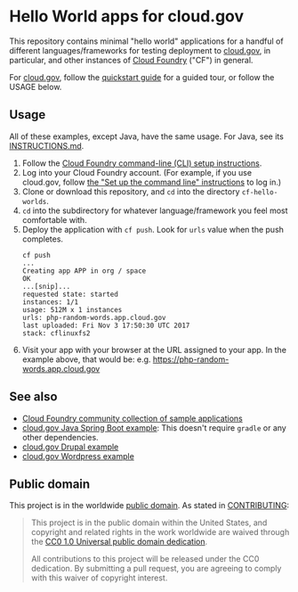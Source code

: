 # Hello World apps for cloud.gov

This repository contains minimal "hello world" applications for a handful of different languages/frameworks for testing deployment to [cloud.gov](https://www.cloud.gov/), in particular, and other instances of [Cloud Foundry](https://www.cloudfoundry.org) ("CF") in general.
 
 For [cloud.gov](https://cloud.gov), follow the [quickstart guide](https://cloud.gov/quickstart/) for a guided tour, or follow the USAGE below.

## Usage

All of these examples, except Java, have the same usage. For Java, see its [INSTRUCTIONS.md](./java-see-instructions/INSTRUCTIONS.md).


1. Follow the [Cloud Foundry command-line (CLI) setup instructions](https://docs.cloudfoundry.org/cf-cli/install-go-cli.html).
1. Log into your Cloud Foundry account. (For example, if you use cloud.gov, follow [the "Set up the command line" instructions](https://cloud.gov/docs/getting-started/setup/#set-up-the-command-line) to log in.)
1. Clone or download this repository, and `cd` into the directory `cf-hello-worlds`.
1. `cd` into the subdirectory for whatever language/framework you feel most comfortable with.
1. Deploy the application with `cf push`. Look for `urls` value when the push completes.
    ```bash{9}
    cf push 
    ...
    Creating app APP in org / space
    OK
    ...[snip]...
    requested state: started
    instances: 1/1
    usage: 512M x 1 instances
    urls: php-random-words.app.cloud.gov
    last uploaded: Fri Nov 3 17:50:30 UTC 2017
    stack: cflinuxfs2
    ```
1. Visit your app with your browser at the URL assigned to your app. In the example above, that would be: e.g. https://php-random-words.app.cloud.gov

## See also

* [Cloud Foundry community collection of sample applications](https://github.com/cloudfoundry-samples) 
* [cloud.gov Java Spring Boot example](https://github.com/18F/cf-sample-app-spring): This doesn't require `gradle` or any other dependencies.
* [cloud.gov Drupal example](https://github.com/18F/cf-ex-drupal)
* [cloud.gov Wordpress example](https://github.com/18F/cf-ex-wordpress)

## Public domain

This project is in the worldwide [public domain](LICENSE.md). As stated in [CONTRIBUTING](CONTRIBUTING.md):

>This project is in the public domain within the United States, and copyright and related rights in the work worldwide are waived through the [CC0 1.0 Universal public domain dedication](https://creativecommons.org/publicdomain/zero/1.0/).
>
>All contributions to this project will be released under the CC0
>dedication. By submitting a pull request, you are agreeing to comply
>with this waiver of copyright interest.
